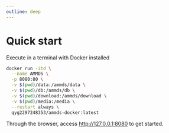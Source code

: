 ```yaml
---
outline: deep
---
```


# Quick start

Execute in a terminal with Docker installed

```sh [docker-cli]
docker run -itd \
  --name AMMDS \
  -p 8080:80 \
  -v $(pwd)/data:/ammds/data \
  -v $(pwd)/db:/ammds/db \
  -v $(pwd)/download:/ammds/download \
  -v $(pwd)/media:/media \
  --restart always \
  qyg2297248353/ammds-docker:latest
```

Through the browser, access http://127.0.0.1:8080 to get started.

<!--@include: ../snippets/copyright.md-->